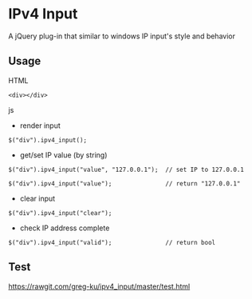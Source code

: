 # IPv4 Input

A jQuery plug-in that similar to windows IP input's style and behavior

## Usage

HTML

```
<div></div>
```

js

- render input

```
$("div").ipv4_input();
```

- get/set IP value (by string)

```
$("div").ipv4_input("value", "127.0.0.1");	// set IP to 127.0.0.1

$("div").ipv4_input("value");				// return "127.0.0.1"
```

- clear input

```
$("div").ipv4_input("clear");
```

- check IP address complete

```
$("div").ipv4_input("valid");				// return bool
```


## Test

https://rawgit.com/greg-ku/ipv4_input/master/test.html
